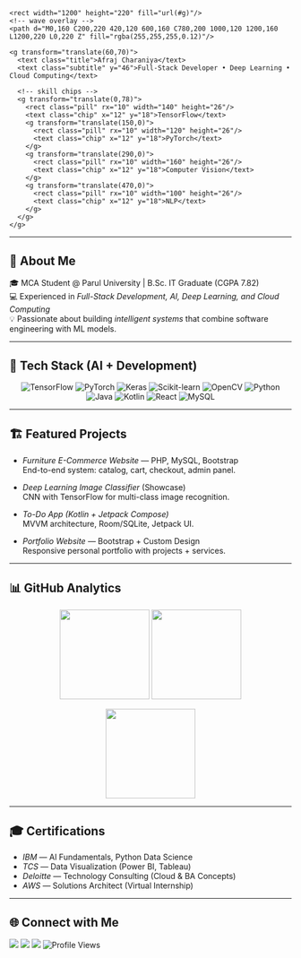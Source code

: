 <!-- ========================== -->
<!-- HERO: SVG banner with CSS  -->
<!-- ========================== -->
<p align="center">
  <svg width="100%" height="220" viewBox="0 0 1200 220" xmlns="http://www.w3.org/2000/svg" role="img">
    <defs>
      <linearGradient id="g" x1="0" y1="0" x2="1" y2="1">
        <stop offset="0%" stop-color="#9333ea"/>
        <stop offset="50%" stop-color="#2563eb"/>
        <stop offset="100%" stop-color="#22c55e"/>
      </linearGradient>
      <style>
        .title { font: 700 42px Inter, sans-serif; fill: #ffffff; }
        .subtitle { font: 500 18px Inter, sans-serif; fill: rgba(255,255,255,0.95); }
        .chip { font: 600 14px Inter, sans-serif; fill: #0b1220; }
        .pill { fill: #ffffff; opacity: 0.9; }
      </style>
    </defs>

    <rect width="1200" height="220" fill="url(#g)"/>
    <!-- wave overlay -->
    <path d="M0,160 C200,220 420,120 600,160 C780,200 1000,120 1200,160 L1200,220 L0,220 Z" fill="rgba(255,255,255,0.12)"/>

    <g transform="translate(60,70)">
      <text class="title">Afraj Charaniya</text>
      <text class="subtitle" y="46">Full-Stack Developer • Deep Learning • Cloud Computing</text>

      <!-- skill chips -->
      <g transform="translate(0,78)">
        <rect class="pill" rx="10" width="140" height="26"/>
        <text class="chip" x="12" y="18">TensorFlow</text>
        <g transform="translate(150,0)">
          <rect class="pill" rx="10" width="120" height="26"/>
          <text class="chip" x="12" y="18">PyTorch</text>
        </g>
        <g transform="translate(290,0)">
          <rect class="pill" rx="10" width="160" height="26"/>
          <text class="chip" x="12" y="18">Computer Vision</text>
        </g>
        <g transform="translate(470,0)">
          <rect class="pill" rx="10" width="100" height="26"/>
          <text class="chip" x="12" y="18">NLP</text>
        </g>
      </g>
    </g>
  </svg>
</p>

---

## 👋 About Me
🎓 MCA Student @ Parul University | B.Sc. IT Graduate (CGPA 7.82)  
💻 Experienced in *Full-Stack Development, AI, Deep Learning, and Cloud Computing*  
💡 Passionate about building *intelligent systems* that combine software engineering with ML models.  

---

## 🧠 Tech Stack (AI + Development)
<div align="center">

![TensorFlow](https://img.shields.io/badge/TensorFlow-FF6F00.svg?style=for-the-badge&logo=tensorflow&logoColor=white)
![PyTorch](https://img.shields.io/badge/PyTorch-EE4C2C.svg?style=for-the-badge&logo=pytorch&logoColor=white)
![Keras](https://img.shields.io/badge/Keras-D00000.svg?style=for-the-badge&logo=keras&logoColor=white)
![Scikit-learn](https://img.shields.io/badge/Scikit--Learn-F7931E.svg?style=for-the-badge&logo=scikitlearn&logoColor=white)
![OpenCV](https://img.shields.io/badge/OpenCV-5C3EE8.svg?style=for-the-badge&logo=opencv&logoColor=white)
![Python](https://img.shields.io/badge/Python-3776AB.svg?style=for-the-badge&logo=python&logoColor=white)
![Java](https://img.shields.io/badge/Java-007396.svg?style=for-the-badge&logo=java&logoColor=white)
![Kotlin](https://img.shields.io/badge/Kotlin-0095D5.svg?style=for-the-badge&logo=kotlin&logoColor=white)
![React](https://img.shields.io/badge/React-20232A.svg?style=for-the-badge&logo=react&logoColor=61DAFB)
![MySQL](https://img.shields.io/badge/MySQL-4479A1.svg?style=for-the-badge&logo=mysql&logoColor=white)

</div>

---

## 🏗 Featured Projects
- *Furniture E-Commerce Website* — PHP, MySQL, Bootstrap  
  End-to-end system: catalog, cart, checkout, admin panel.  

- *Deep Learning Image Classifier* (Showcase)  
  CNN with TensorFlow for multi-class image recognition.  

- *To-Do App (Kotlin + Jetpack Compose)*  
  MVVM architecture, Room/SQLite, Jetpack UI.  

- *Portfolio Website* — Bootstrap + Custom Design  
  Responsive personal portfolio with projects + services.  

---

## 📊 GitHub Analytics
<p align="center">
  <img src="https://github-readme-stats.vercel.app/api?username=afraz18&show_icons=true&theme=tokyonight" height="160"/>
  <img src="https://github-readme-stats.vercel.app/api/top-langs/?username=afraz18&layout=compact&theme=tokyonight" height="160"/>
</p>
<p align="center">
  <img src="https://streak-stats.demolab.com/?user=afraz18&theme=tokyonight" height="160"/>
</p>

---

## 🎓 Certifications
- *IBM* — AI Fundamentals, Python Data Science  
- *TCS* — Data Visualization (Power BI, Tableau)  
- *Deloitte* — Technology Consulting (Cloud & BA Concepts)  
- *AWS* — Solutions Architect (Virtual Internship)  

---

## 🌐 Connect with Me
<p align="left">
  <a href="mailto:afrajcharniya264@gmail.com"><img src="https://img.shields.io/badge/Email-D14836?style=for-the-badge&logo=gmail&logoColor=white" /></a>
  <a href="https://www.linkedin.com/in/afraj-charaniya-042484255"><img src="https://img.shields.io/badge/LinkedIn-0A66C2?style=for-the-badge&logo=linkedin&logoColor=white" /></a>
  <a href="https://github.com/afraz18"><img src="https://img.shields.io/badge/GitHub-100000?style=for-the-badge&logo=github&logoColor=white" /></a>
  <img src="https://komarev.com/ghpvc/?username=afraz18&color=blue&style=for-the-badge" alt="Profile Views"/>
</p>
